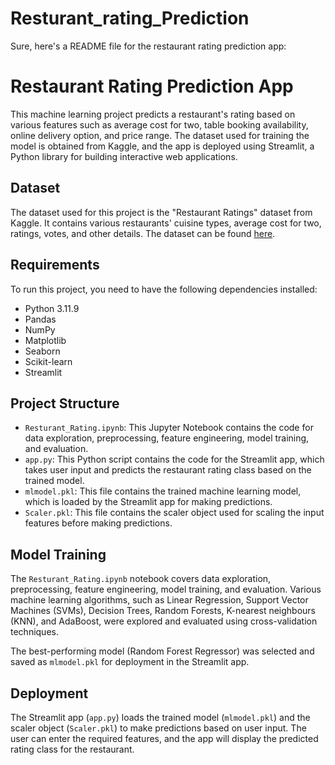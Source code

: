 # Resturant_rating_Prediction
 
Sure, here's a README file for the restaurant rating prediction app:

# Restaurant Rating Prediction App

This machine learning project predicts a restaurant's rating based on various features such as average cost for two, table booking availability, online delivery option, and price range. The dataset used for training the model is obtained from Kaggle, and the app is deployed using Streamlit, a Python library for building interactive web applications.

## Dataset

The dataset used for this project is the "Restaurant Ratings" dataset from Kaggle. It contains various restaurants' cuisine types, average cost for two, ratings, votes, and other details. The dataset can be found [here](https://www.kaggle.com/datasets/himanshupoddar/zomato-bangalore-restaurants).

## Requirements

To run this project, you need to have the following dependencies installed:

- Python 3.11.9
- Pandas
- NumPy
- Matplotlib
- Seaborn
- Scikit-learn
- Streamlit


## Project Structure

- `Resturant_Rating.ipynb`: This Jupyter Notebook contains the code for data exploration, preprocessing, feature engineering, model training, and evaluation.
- `app.py`: This Python script contains the code for the Streamlit app, which takes user input and predicts the restaurant rating class based on the trained model.
- `mlmodel.pkl`: This file contains the trained machine learning model, which is loaded by the Streamlit app for making predictions.
- `Scaler.pkl`: This file contains the scaler object used for scaling the input features before making predictions.

## Model Training

The `Resturant_Rating.ipynb` notebook covers data exploration, preprocessing, feature engineering, model training, and evaluation. Various machine learning algorithms, such as Linear Regression, Support Vector Machines (SVMs), Decision Trees, Random Forests, K-nearest neighbours (KNN), and AdaBoost, were explored and evaluated using cross-validation techniques.

The best-performing model (Random Forest Regressor) was selected and saved as `mlmodel.pkl` for deployment in the Streamlit app.

## Deployment

The Streamlit app (`app.py`) loads the trained model (`mlmodel.pkl`) and the scaler object (`Scaler.pkl`) to make predictions based on user input. The user can enter the required features, and the app will display the predicted rating class for the restaurant.
